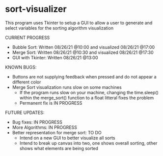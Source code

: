 # sort-visualizer

This program uses Tkinter to setup a GUI to allow a user to generate and select variables for the sorting algorithm visualization

CURRENT PROGRESS
  - Bubble Sort: Written 08/26/21 @10:00 and visualized 08/26/21 @17:00
  - Merge Sort: Written 08/26/21 @10:30 and visualized 08/26/21 @17:30
  - GUI with Tkinter: Written 08/26/21 @13:00

KNOWN BUGS:
  - Buttons are not supplying feedback when pressed and do not appear a different color
  - Merge Sort visualization runs slow on some machines
    - If the program runs slow on your machine, changing the time.sleep() within the merge_sort() function to a float litteral fixes the problem
    - Permanent fix is IN PROGRESS

FUTURE UPDATES:
  - Bug fixes: IN PROGRESS
  - More Algorithms: IN PROGRESS
  - Better representation for merge sort: TO DO
    - Intend on a new GUI to better visualize all sorts
    - Intend to break up canvas into two, one shows overall sorting, other shows what elements are being sorted
